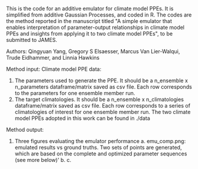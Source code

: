 This is the code for an additive emulator for climate model PPEs. It is simplified from additive Gaussian Processes, and coded in R. 
The codes are the method reported in the manuscript titled "A simple emulator that enables interpretation of parameter-output relationships in climate model PPEs and insights from applying it to two climate model PPEs", to be submitted to JAMES.

Authors: Qingyuan Yang, Gregory S Elsaesser, Marcus Van Lier-Walqui, Trude Eidhammer, and Linnia Hawkins

Method input: 
  Climate model PPE data:
   1. The parameters used to generate the PPE.
      It should be a n_ensemble x n_parameters dataframe/matrix saved as csv file. Each row corresponds to the parameters for one ensemble member run. 
   2. The target climatologies.
      It should be a n_ensemble x n_climatologies dataframe/matrix saved as csv file. Each row corresponds to a series of climatologies of interest for one ensemble member run. 
   The two climate model PPEs adopted in this work can be found in ./data 
  
Method output:
  1. Three figures evaluating the emulator performance
       a. emu_comp.png: emulated results vs ground truths. Two sets of points are generated, which are based on the complete and optimized parameter sequences (see more below)'
       b.
       c. 
